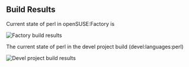 
## Build Results

Current state of perl in openSUSE:Factory is

![Factory build results](https://br.opensuse.org/status/openSUSE:Factory/perl-Furl/standard)

The current state of perl in the devel project build (devel:languages:perl)

![Devel project build results](https://br.opensuse.org/status/devel:languages:perl/perl-Furl)


